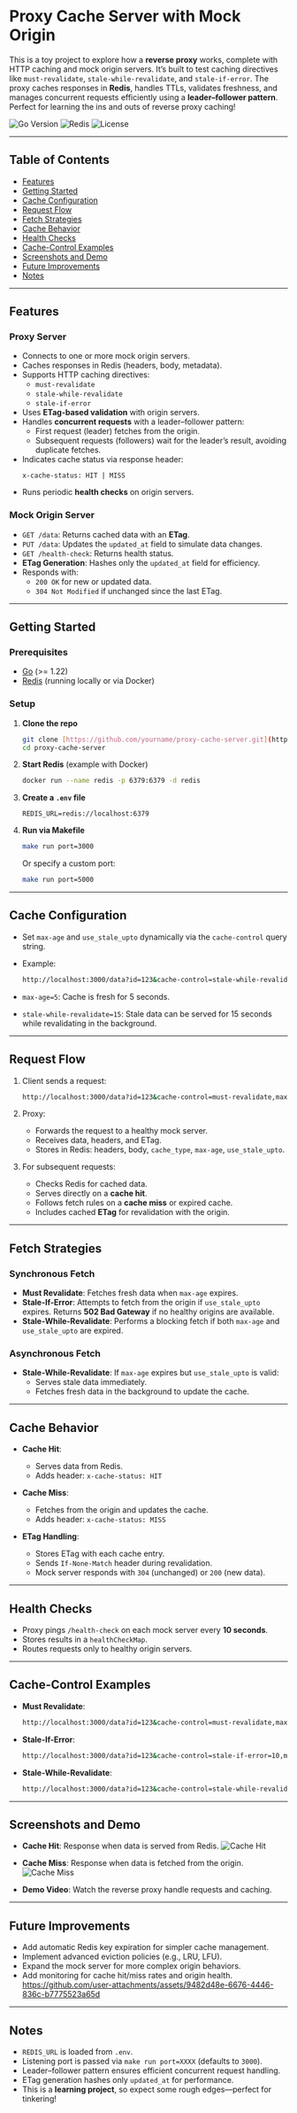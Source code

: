 # Proxy Cache Server with Mock Origin

This is a toy project to explore how a **reverse proxy** works, complete with HTTP caching and mock origin servers. It’s built to test caching directives like `must-revalidate`, `stale-while-revalidate`, and `stale-if-error`. The proxy caches responses in **Redis**, handles TTLs, validates freshness, and manages concurrent requests efficiently using a **leader–follower pattern**. Perfect for learning the ins and outs of reverse proxy caching!

![Go Version](https://img.shields.io/badge/Go-1.22-blue)
![Redis](https://img.shields.io/badge/Redis-enabled-red)
![License](https://img.shields.io/badge/license-MIT-green)

---

## Table of Contents

- [Features](#features)
- [Getting Started](#getting-started)
- [Cache Configuration](#cache-configuration)
- [Request Flow](#request-flow)
- [Fetch Strategies](#fetch-strategies)
- [Cache Behavior](#cache-behavior)
- [Health Checks](#health-checks)
- [Cache-Control Examples](#cache-control-examples)
- [Screenshots and Demo](#screenshots-and-demo)
- [Future Improvements](#future-improvements)
- [Notes](#notes)

---

## Features

### Proxy Server

- Connects to one or more mock origin servers.
- Caches responses in Redis (headers, body, metadata).
- Supports HTTP caching directives:
  - `must-revalidate`
  - `stale-while-revalidate`
  - `stale-if-error`
- Uses **ETag-based validation** with origin servers.
- Handles **concurrent requests** with a leader–follower pattern:
  - First request (leader) fetches from the origin.
  - Subsequent requests (followers) wait for the leader’s result, avoiding duplicate fetches.
- Indicates cache status via response header:
  ```http
  x-cache-status: HIT | MISS
  ```
- Runs periodic **health checks** on origin servers.

### Mock Origin Server

- `GET /data`: Returns cached data with an **ETag**.
- `PUT /data`: Updates the `updated_at` field to simulate data changes.
- `GET /health-check`: Returns health status.
- **ETag Generation**: Hashes only the `updated_at` field for efficiency.
- Responds with:
  - `200 OK` for new or updated data.
  - `304 Not Modified` if unchanged since the last ETag.

---

## Getting Started

### Prerequisites

- [Go](https://go.dev/dl/) (>= 1.22)
- [Redis](https://redis.io/) (running locally or via Docker)

### Setup

1. **Clone the repo**

   ```bash
   git clone [https://github.com/yourname/proxy-cache-server.git](https://github.com/yourname/proxy-cache-server.git)
   cd proxy-cache-server
   ```

2. **Start Redis** (example with Docker)

   ```bash
   docker run --name redis -p 6379:6379 -d redis
   ```

3. **Create a `.env` file**

   ```dotenv
   REDIS_URL=redis://localhost:6379
   ```

4. **Run via Makefile**
   ```bash
   make run port=3000
   ```
   Or specify a custom port:
   ```bash
   make run port=5000
   ```

---

## Cache Configuration

- Set `max-age` and `use_stale_upto` dynamically via the `cache-control` query string.

- Example:
  ```bash
  http://localhost:3000/data?id=123&cache-control=stale-while-revalidate=15,max-age=5
  ```
- `max-age=5`: Cache is fresh for 5 seconds.
- `stale-while-revalidate=15`: Stale data can be served for 15 seconds while revalidating in the background.

---

## Request Flow

1. Client sends a request:

   ```bash
   http://localhost:3000/data?id=123&cache-control=must-revalidate,max-age=10
   ```

2. Proxy:

   - Forwards the request to a healthy mock server.
   - Receives data, headers, and ETag.
   - Stores in Redis: headers, body, `cache_type`, `max-age`, `use_stale_upto`.

3. For subsequent requests:
   - Checks Redis for cached data.
   - Serves directly on a **cache hit**.
   - Follows fetch rules on a **cache miss** or expired cache.
   - Includes cached **ETag** for revalidation with the origin.

---

## Fetch Strategies

### Synchronous Fetch

- **Must Revalidate**: Fetches fresh data when `max-age` expires.
- **Stale-If-Error**: Attempts to fetch from the origin if `use_stale_upto` expires. Returns **502 Bad Gateway** if no healthy origins are available.
- **Stale-While-Revalidate**: Performs a blocking fetch if both `max-age` and `use_stale_upto` are expired.

### Asynchronous Fetch

- **Stale-While-Revalidate**: If `max-age` expires but `use_stale_upto` is valid:
  - Serves stale data immediately.
  - Fetches fresh data in the background to update the cache.

---

## Cache Behavior

- **Cache Hit**:

  - Serves data from Redis.
  - Adds header: `x-cache-status: HIT`

- **Cache Miss**:

  - Fetches from the origin and updates the cache.
  - Adds header: `x-cache-status: MISS`

- **ETag Handling**:
  - Stores ETag with each cache entry.
  - Sends `If-None-Match` header during revalidation.
  - Mock server responds with `304` (unchanged) or `200` (new data).

---

## Health Checks

- Proxy pings `/health-check` on each mock server every **10 seconds**.
- Stores results in a `healthCheckMap`.
- Routes requests only to healthy origin servers.

---

## Cache-Control Examples

- **Must Revalidate**:

  ```bash
  http://localhost:3000/data?id=123&cache-control=must-revalidate,max-age=10
  ```

- **Stale-If-Error**:

  ```bash
  http://localhost:3000/data?id=123&cache-control=stale-if-error=10,max-age=5
  ```

- **Stale-While-Revalidate**:
  ```bash
  http://localhost:3000/data?id=123&cache-control=stale-while-revalidate=10,max-age=10
  ```

---

## Screenshots and Demo

- **Cache Hit**: Response when data is served from Redis.
  ![Cache Hit](assets/cache_hit.png)

- **Cache Miss**: Response when data is fetched from the origin.
  ![Cache Miss](assets/cache_miss.png)

- **Demo Video**: Watch the reverse proxy handle requests and caching.

---

## Future Improvements

- Add automatic Redis key expiration for simpler cache management.
- Implement advanced eviction policies (e.g., LRU, LFU).
- Expand the mock server for more complex origin behaviors.
- Add monitoring for cache hit/miss rates and origin health.
https://github.com/user-attachments/assets/9482d48e-6676-4446-836c-b7775523a65d


---

## Notes

- `REDIS_URL` is loaded from `.env`.
- Listening port is passed via `make run port=XXXX` (defaults to `3000`).
- Leader–follower pattern ensures efficient concurrent request handling.
- ETag generation hashes only `updated_at` for performance.
- This is a **learning project**, so expect some rough edges—perfect for tinkering!

